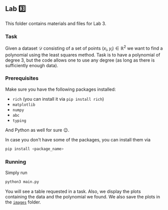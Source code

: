 ## Lab :three:

This folder contains materials and files for Lab 3. 

### Task

Given a dataset $\mathcal{D}$ consisting of a set of points $(x_i,y_i) \in \mathbb{R}^2$ we want to find a polynomial using the least squares method. Task is to have a polynomial of degree 3, but the code allows one to use any degree (as long as there is sufficiently enough data).

### Prerequisites

Make sure you have the following packages installed:
- `rich` (you can install it via `pip install rich`)
- `matplotlib`
- `numpy`
- `abc`
- `typing`

And Python as well for sure :wink:.

In case you don't have some of the packages, you can install them via 
```bash
pip install <package_name>
```

### Running

Simply run
```bash
python3 main.py
```

You will see a table requested in a task. Also, we display the plots containing the data and the polynomial we found. We also save the plots in the [`images`](images) folder.
